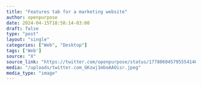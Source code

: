 ```yaml
---
title: "Features tab for a marketing website"
author: openpurpose
date: 2024-04-15T18:58:14-03:00
draft: false
type: "post"
layout: "single"
categories: ["Web", "Desktop"]
tags: ['Web']
source: "X"
source_link: "https://twitter.com/openpurpose/status/1778060457955541465/photo/1"
media: "/uploads/twitter.com_GKzwj1mboAAOisr.jpeg"
media_type: "image"
---
```


